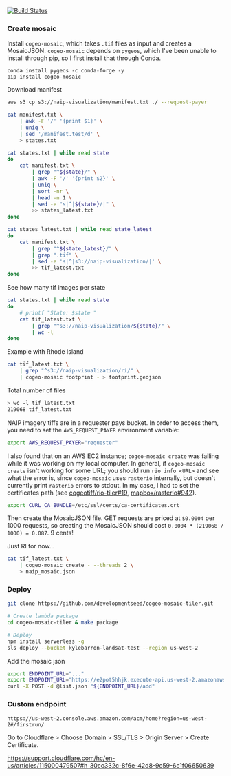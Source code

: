 [![Build Status](https://travis-ci.org/kylebarron/serverless-aerial-imagery.svg?branch=master)](https://travis-ci.org/kylebarron/serverless-aerial-imagery)

### Create mosaic

Install `cogeo-mosaic`, which takes `.tif` files as input and creates a
MosaicJSON. `cogeo-mosaic` depends on `pygeos`, which I've been unable to
install through pip, so I first install that through Conda.

```
conda install pygeos -c conda-forge -y
pip install cogeo-mosaic
```

Download manifest

```bash
aws s3 cp s3://naip-visualization/manifest.txt ./ --request-payer
```

```bash
cat manifest.txt \
    | awk -F '/' '{print $1}' \
    | uniq \
    | sed '/manifest.test/d' \
    > states.txt

cat states.txt | while read state
do
    cat manifest.txt \
        | grep "^${state}/" \
        | awk -F '/' '{print $2}' \
        | uniq \
        | sort -nr \
        | head -n 1 \
        | sed -e "s|^|${state}/|" \
        >> states_latest.txt
done

cat states_latest.txt | while read state_latest
do
    cat manifest.txt \
        | grep "^${state_latest}/" \
        | grep ".tif" \
        | sed -e 's|^|s3://naip-visualization/|' \
        >> tif_latest.txt
done
```

See how many tif images per state
```bash
cat states.txt | while read state
do
    # printf "State: $state "
    cat tif_latest.txt \
        | grep "^s3://naip-visualization/${state}/" \
        | wc -l
done
```

Example with Rhode Island
```bash
cat tif_latest.txt \
    | grep "^s3://naip-visualization/ri/" \
    | cogeo-mosaic footprint - > footprint.geojson
```

Total number of files
```bash
> wc -l tif_latest.txt
219068 tif_latest.txt
```

NAIP imagery tiffs are in a requester pays bucket. In order to access them, you
need to set the `AWS_REQUEST_PAYER` environment variable:

```bash
export AWS_REQUEST_PAYER="requester"
```

I also found that on an AWS EC2 instance; `cogeo-mosaic create` was failing
while it was working on my local computer. In general, if `cogeo-mosaic create`
isn't working for some URL; you should run `rio info <URL>` and see what the
error is, since `cogeo-mosaic` uses `rasterio` internally, but doesn't currently
print `rasterio` errors to stdout. In my case, I had to set the certificates
path (see
[cogeotiff/rio-tiler#19](https://github.com/cogeotiff/rio-tiler/issues/19),
[mapbox/rasterio#942](https://github.com/mapbox/rasterio/issues/942)).

```bash
export CURL_CA_BUNDLE=/etc/ssl/certs/ca-certificates.crt
```

Then create the MosaicJSON file. GET requests are priced at `$0.0004` per 1000
requests, so creating the MosaicJSON should cost `0.0004 * (219068 / 1000) =
0.087`. 9 cents!

Just RI for now...
```bash
cat tif_latest.txt \
    | cogeo-mosaic create - --threads 2 \
    > naip_mosaic.json
```

### Deploy

```bash
git clone https://github.com/developmentseed/cogeo-mosaic-tiler.git

# Create lambda package
cd cogeo-mosaic-tiler & make package

# Deploy
npm install serverless -g
sls deploy --bucket kylebarron-landsat-test --region us-west-2
```

Add the mosaic json

```bash
export ENDPOINT_URL="..."
export ENDPOINT_URL="https://e2pot5hhjk.execute-api.us-west-2.amazonaws.com/production"
curl -X POST -d @list.json "${ENDPOINT_URL}/add"
```

### Custom endpoint

```
https://us-west-2.console.aws.amazon.com/acm/home?region=us-west-2#/firstrun/
```

Go to Cloudflare > Choose Domain > SSL/TLS > Origin Server > Create Certificate.

https://support.cloudflare.com/hc/en-us/articles/115000479507#h_30cc332c-8f6e-42d8-9c59-6c1f06650639
